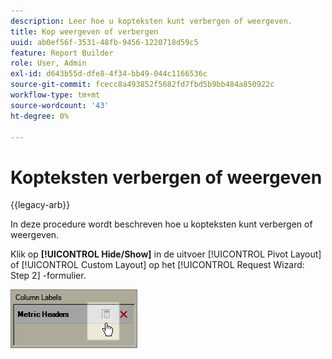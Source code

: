 ```yaml
---
description: Leer hoe u kopteksten kunt verbergen of weergeven.
title: Kop weergeven of verbergen
uuid: ab0ef56f-3531-48fb-9456-1220718d59c5
feature: Report Builder
role: User, Admin
exl-id: d643b55d-dfe8-4f34-bb49-044c1166536c
source-git-commit: fcecc8a493852f5682fd7fbd5b9bb484a850922c
workflow-type: tm+mt
source-wordcount: '43'
ht-degree: 0%

---
```


# Kopteksten verbergen of weergeven

{{legacy-arb}}

In deze procedure wordt beschreven hoe u kopteksten kunt verbergen of weergeven.

Klik op **[!UICONTROL Hide/Show]** in de uitvoer [!UICONTROL Pivot Layout] of [!UICONTROL Custom Layout] op het [!UICONTROL Request Wizard: Step 2] -formulier.

![&#x200B; Schermschot die het pictogram van de Huid/van de Show voor metrische kopballen toont.](assets/hide_show_header.png)
